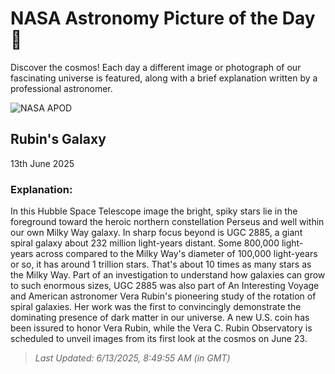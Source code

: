 
  # NASA Astronomy Picture of the Day 🌌

  Discover the cosmos! Each day a different image or photograph of our fascinating universe is featured, along with a brief explanation written by a professional astronomer.

![NASA APOD](https://apod.nasa.gov/apod/image/2506/RubinsGalaxy_hst2000.jpg)

## Rubin's Galaxy

13th June 2025

### Explanation: 

In this Hubble Space Telescope image the bright, spiky stars lie in the foreground toward the heroic northern constellation Perseus and well within our own Milky Way galaxy. In sharp focus beyond is UGC 2885, a giant spiral galaxy about 232 million light-years distant. Some 800,000 light-years across compared to the Milky Way's diameter of 100,000 light-years or so, it has around 1 trillion stars. That's about 10 times as many stars as the Milky Way. Part of an investigation to understand how galaxies can grow to such enormous sizes, UGC 2885 was also part of An Interesting Voyage and American astronomer Vera Rubin's pioneering study of the rotation of spiral galaxies. Her work was the first to convincingly demonstrate the dominating presence of dark matter in our universe. A new U.S. coin has been issured to honor Vera Rubin, while the Vera C. Rubin Observatory is scheduled to unveil images from its first look at the cosmos on June 23.

> _Last Updated: 6/13/2025, 8:49:55 AM (in GMT)_
